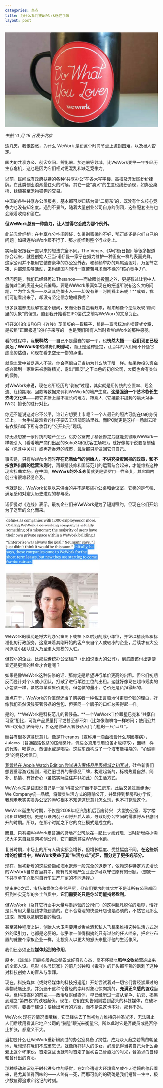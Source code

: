 ```yaml
---
categories: 热点
title: 为什么我们被WeWork迷住了眼
layout: post
---
```


![img](https://raw.githubusercontent.com/lishuhang/htsimg/master/2019/10/wework.jpg )

*书航 10 月 16 日发于北京*

这几天，我很困惑，为什么 WeWork 是在这个时间节点上遇到困难，以及被人否定。

国内的共享办公、创客空间、孵化器、加速器等领域，比WeWork要早一年多经历生存危机，这也是因为它们相对更混乱和缺乏竞争力。 

以前，民间或有政府扶持的各种“共享办公”在各大写字楼、高校及开发区纷纷挂牌。在此类创业浪潮最红火的时候，其它一些“卖水”的生意也纷纷涌现，如办公桌椅、绿植甚至宠物猫狗的交易。 

中国的各种共享办公类服务，基本都可以归结为做“二房东”的，既没有什么核心竞争力也没有知名度。遇到不景气，随着大量创业公司自身的倒闭，这些配套业务也会跟着收缩和消亡。 

**但WeWork总有一种能力，让人觉得它会成为那个例外。**

此前我曾经想：在共享办公空间领域，如果别家做的不好，那可能还是它们自己的问题；如果连WeWork都不行了，那才能怪到整个行业身上。 

实际情况跟我一直以来的想法完全不同。The Verge、《华尔街日报》等很多报道综合起来，就是创始人亚当·诺伊曼一家子在努力维护一种画皮一样的表面光鲜。这家公司并不能用它装修豪华的办公室外表，和频频举办的鸡尾酒派对、万圣节之夜、内部观影等活动，来构建国内同行一直苦苦寻求而不得的“核心竞争力”。 

但问题是，我们已经经历过Theranos——而放眼创投圈之外，更是有过让套中人羞愧难当的麦道夫庞氏骗局。要是WeWork果真如现在的报道所说有这么大的问题，**为什么我——以及其他很多人——却没有第一时间看出来呢？**或者，我们可能看出来了，却没有坚定信念地唱衰呢？ 

很多报道都无法解答这个疑问，反而让我自己看起来，越来越像个无法发现“房间里的大象”的傻瓜。直到我开始看在IPO尝试之前写WeWork的文章为止。 

打开[2018年6月6日《连线》英国版的一篇稿子](https://www.wired.co.uk/article/we-work-startup-valuation-adam-neumann-interview)，那是一篇很标准的探营式文章，是按照“正面报道”的样子来写的，也是我们所有人当时看WeWork的那种感觉。

看的过程中，我**既释然**——自己不是最蠢的那一个，也**恍然大悟**——**我们现在已经淡忘了WeWork带给过我们的感动**，而正是这种感觉，让当年的人们毫不怀疑它虚高的估值，和现在看来空无一物的承诺。

就像恋爱中若是遇人不淑，你会痛恨自己当初为什么瞎了眼一样。如果你投入资金或兴趣到一家后来被剥得精光，露出“画皮”之下本色的初创公司，大概也会有类似的懊悔。

对WeWork来说，现在它所经历的“剥皮”过程，其实就是用传统的空置率、现金流、租约期限、回款等数据来评判WeWork的地产生意。**这是强迫一个艺术特长生去考文化课**——把它实际上最不擅长的地方，跟别人（它招股书提到的最大对手IWG）擅长的进行对比。

你还不能说这对它不公平，谁让它想要上市呢？一个人最丑的照片可能在ta的身份证上。一台手机最难看的样子要去工信部网站里找。而IPO就更是这样一场剥去所有衣服和卸下所有妆容的“公开处刑”现场。

你无法想象一家传统的地产企业，给办公室做了精装修之后就能变得跟WeWork一样吸引人（看看地产商们出品的Soho3Q和优客工场吧）。就好像每个说要复制硅谷（包含中关村）或再造香港的城市，最后都只能做回它们自己。

事实是，只有WeWork**同时存在充满仙气的创始人，不讲究投资回报的政策，和不按套路出牌的运营法则**时，再跟精装修和国际范儿的运营结合起来，才能维持这种现实扭曲立场。在中国，**WeWork的外企身份**就更是婆罗门一样金贵，其它国内创业者很难轻易企及。

也就是说，WeWork长期以来供给的并不是那些办公桌和会议室，它卖的是气氛、满足感和对宏大历史进程的参与感。

诺伊曼对《连线》表示，最初企业们来WeWork是为了短期租约，但现在它们开始为了这里的文化而来。

![img](https://raw.githubusercontent.com/lishuhang/htsimg/master/2019/10/wework-wired-uk.jpg )

WeWork的模式是将大的办公室买下或租下以后分割成小单位，并佐以精装修和标准化的行政服务。这意味着其刚开始的客户来自个人或较小的企业，后续才有大公司派驻小团队进入乃至更大规模的入驻。 

但较小的企业，比那些传统办公室租户（比如说很大的公司），到底应该付出更便宜还是更贵的租金才合适呢？ 

如果是像WeWork这种装修的话，那肯定是希望进行单价更高的出租。但它们初期反而是针对个人或小团队，打散了进行单独工位的出租。这就好像现在超市贩卖的小包装一样，虽然每单位售价更高，但包装的量小，总价还是负担得起的。 

重点在于，WeWork的价值观还给了购买者一种名正言顺地付更贵价钱的理由，好像我们虽然没钱买奢侈品的包包，但买同一个牌子的口红总买得起一样。 

是的，**WeWork是科技范儿的奢侈品。**一个WeWork工位跟星巴克和“共享自习室”相比，可能产品质量打平或甚至都不如（比如像咖啡馆一样吵闹；使用公共WiFi没有加密等等），但这是你进入奢侈品入门门槛的一只“口红”。 

硅谷有很多这类玩意儿，像是Theranos（宣称用一滴血检验什么基因疾病），Juicero（普通铝箔包装的压缩果汁，假装必须用专用设备才能榨取），面糊一样的代餐，喝露水、蒸馏水或是喝油。这些东西构成了一个海市蜃楼般的，“心诚则灵”的高技术信仰。 

[我曾经在 Apple Watch Edition 尝试进入奢侈品手表领域之初写过](https://zhuanlan.zhihu.com/p/19845764)，硅谷新贵们想要重写游戏规则，砸烂旧世界的奢侈品厂牌，构建起新的，标榜热爱自然、简朴、热情、有好奇心（虽然实际往往并非如此）的生活方式。 

WeWork先是试图说自己是一家“科技公司”而不是二房东，此后又通过重组the We Company统一品牌，将贩卖生活方式的隐喻公开，并延伸到租房和办学校。我想老老实实卖办公室的IWG根本不知道这玩意儿怎么玩，也不打算玩这个。 

WeWork诞生的时期，不仅是2008年经济危机后百废待兴，大型办公室、写字楼出租难的时期，更是互联网创业即将开启大幕，导致对办公空间的需求将从谷底回升的时期。所以，在那个时期之下它的商业模式是成立的。 

而且，只有把WeWork跟普通的房地产公司放在一起比才能发现，当时新增的小需求大多来自互联网初创公司，它们都愿意往WeWork跑。 

复苏时期，市场上的所有人确实都会增长，但增长幅度、受益幅度不同。**在这些新增的份额当中，WeWork受益于其“生活方式”光环，而分走了更多的部分。** 

现在，当初新增的这些份额如海水退潮一般完全的退走了，依赖这种特定方式增长的WeWork自然首当其冲，原有的房地产企业至少可以守住原有的份额。（想象一下共享单车兴起时自行车生产厂家的不同选择。） 

提出IPO之后，市场和媒体会非常严厉，但它们要求的其实并不是让所有公司都回归到朴实无华的乡土气质中，**它们需要的只是你公司能持续盈利**。

但WeWork（及其它行业中大量亏损运营的公司们）的这种超凡脱俗的境界，恰好是只有用大量烧钱才能创造的。它不合常理的快速开店也是必须的，不然它没那么进取，就难以拿到软银的融资。 

甚至某种程度上讲，创始人大卫需要用龙舌兰酒和私人飞机来维持这种生活方式对外的吸引力，也都是必要的。似乎唯一值得指摘的只有过分的任人唯亲，把企业布置的就像个家族企业一样。让投资人以更大的怒火来批评他的生活作风。 

我们还必须正视**媒体起到的作用**。

原本，《连线》们是抱着完全朝圣或好奇的心态，毫不怀疑地**照单全收**被营造出来的全部人设。电影《头号玩家》的前几分钟和《毒液》的开头都辛辣的讽刺了这种对科技创始人的盲从与崇拜。 

现在，科技媒体（或财经媒体的科技报道组）开始尝试着对一切它们曾经崇拜过的事物祛魅还原，并沉迷于这种令曾经的崇拜对象心惊肉跳的，**充满正义感的游戏**当中。但科技媒体的前辈——政治及财经媒体，早已经历过一波从党争、扒粪、揭黑到建立“第四权”的跌宕起伏。现在，它们在劝告刚刚尝到甜头的科技媒体，在破坏的同时，要善于建设；要给出可行的方案，而不是说这也不对，那也不对。 

WeWork 现在的情况很糟糕，它已经失去了当初勉力维持的神圣光环，无法阻止人们后续用看其它地产公司的“狭隘”眼光来衡量它。所以此时它是否裁员或是否停止扩张，都意义不大。 

当初是什么让WeWork重新粉刷过的办公室具备了灵性，成为众人趋之若鹜的朝圣地，我想现在我们不应该忘记。就像所托非人的少女，必须记得当初自己为什么会爱上这个坏家伙。否定这些也就同时否定了当初自己曾度过的时光，曾追求的目标和曾付出的真心。 

那种感动和沉迷于时代进步中的感觉，在如今遭遇大环境寒冬或个人逆境的你我看来，是尤其值得回味的——人终有一死，而那可能的的确确是我们短暂一生中，极少数值得追求和铭记的时刻。
